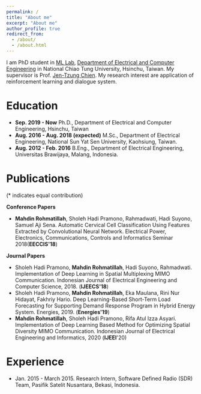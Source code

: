 ```yaml
---
permalink: /
title: "About me"
excerpt: "About me"
author_profile: true
redirect_from: 
  - /about/
  - /about.html
---
```


I am PhD student in [ML Lab](http://http://chien.cm.nctu.edu.tw/home/professor-page-//), [Department of Electrical and Computer Engineering](https://www.ece.nctu.edu.tw/eng/latestevent/index.aspx?Parser=9,11,98,90) in National Chiao Tung University, Hsinchu, Taiwan. My supervisor is Prof. [Jen-Tzung Chien](https://www.dece.nctu.edu.tw/en/faculty/prof/Jen-Tzung-Chien-72576208). My research interest are application of reinforcement learning and dialogue system.

Education
======
- **Sep. 2019 - Now**  Ph.D., Department of Electrical and Computer Engineering, Hsinchu, Taiwan 
- **Aug. 2016 - Aug. 2018 (expected)**  M.Sc., Department of Electrical Engineering, National Sun Yat Sen University, Kaohsiung, Taiwan.
- **Aug. 2012 - Feb. 2016** B.Eng., Department of Electrical Engineering, Universitas Brawijaya, Malang, Indonesia.

Publications
======
(\* indicates equal contribution)

**Conference Papers**

- **Mahdin Rohmatillah**, Sholeh Hadi Pramono, Rahmadwati, Hadi Suyono, Samuel Aji Sena. Automatic Cervical Cell Classification Using Features Extracted by Convolutional Neural Network. Electrical Power, Electronics, Communications, Controls and Informatics Seminar 2018(**EECCIS'18**)

**Journal Papers**

- Sholeh Hadi Pramono, **Mahdin Rohmatillah**, Hadi Suyono, Rahmadwati. Implementation of Deep Learning in Spatial Multiplexing MIMO Communication. Indonesian Journal of Electrical Engineering and Computer Science, 2018. (**IJEECS'18**)
- Sholeh Hadi Pramono, **Mahdin Rohmatillah**, Eka Maulana, Rini Nur Hidayat, Fakhriy Hario. Deep Learning-Based Short-Term Load Forecasting for Supporting Demand Response Program in Hybrid Energy System. Energies, 2019. (**Energies'19**)
- **Mahdin Rohmatillah**, Sholeh Hadi Pramono, Rifa Atul Izza Asyari. Implementation of Deep Learning Based Method for Optimizing Spatial Diversity MIMO Communication. Indonesian Journal of Electrical Engineering and Informatics, 2020 (**IJEEI**'20)



Experience
======
-  Jan. 2015 - March 2015. Research Intern, Software Defined Radio (SDR) Team, Pasifik Satelit Nusantara, Bekasi, Indonesia.
